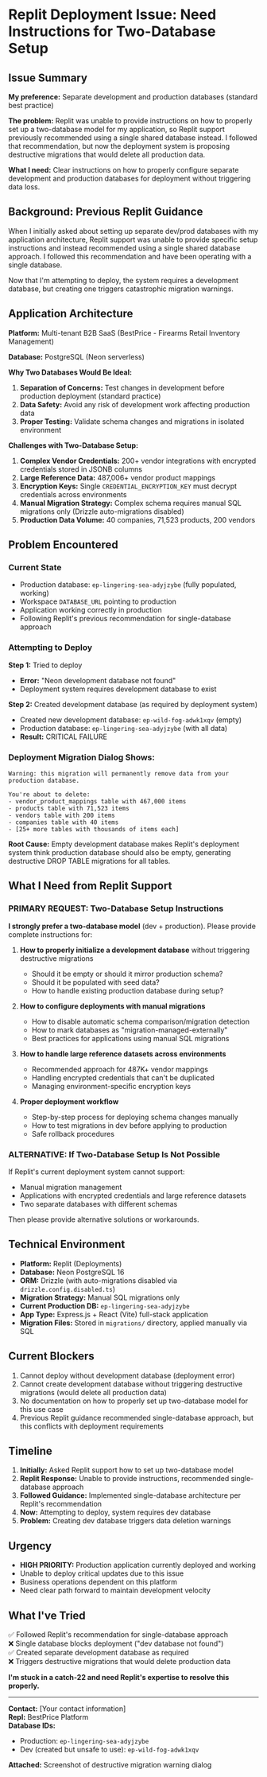 # Replit Deployment Issue: Need Instructions for Two-Database Setup

## Issue Summary

**My preference:** Separate development and production databases (standard best practice)

**The problem:** Replit was unable to provide instructions on how to properly set up a two-database model for my application, so Replit support previously recommended using a single shared database instead. I followed that recommendation, but now the deployment system is proposing destructive migrations that would delete all production data.

**What I need:** Clear instructions on how to properly configure separate development and production databases for deployment without triggering data loss.

## Background: Previous Replit Guidance

When I initially asked about setting up separate dev/prod databases with my application architecture, Replit support was unable to provide specific setup instructions and instead recommended using a single shared database approach. I followed this recommendation and have been operating with a single database.

Now that I'm attempting to deploy, the system requires a development database, but creating one triggers catastrophic migration warnings.

## Application Architecture

**Platform:** Multi-tenant B2B SaaS (BestPrice - Firearms Retail Inventory Management)

**Database:** PostgreSQL (Neon serverless)

**Why Two Databases Would Be Ideal:**

1. **Separation of Concerns:** Test changes in development before production deployment (standard practice)
2. **Data Safety:** Avoid any risk of development work affecting production data
3. **Proper Testing:** Validate schema changes and migrations in isolated environment

**Challenges with Two-Database Setup:**

1. **Complex Vendor Credentials:** 200+ vendor integrations with encrypted credentials stored in JSONB columns
2. **Large Reference Data:** 487,006+ vendor product mappings 
3. **Encryption Keys:** Single `CREDENTIAL_ENCRYPTION_KEY` must decrypt credentials across environments
4. **Manual Migration Strategy:** Complex schema requires manual SQL migrations only (Drizzle auto-migrations disabled)
5. **Production Data Volume:** 40 companies, 71,523 products, 200 vendors

## Problem Encountered

### Current State
- Production database: `ep-lingering-sea-adyjzybe` (fully populated, working)
- Workspace `DATABASE_URL` pointing to production
- Application working correctly in production
- Following Replit's previous recommendation for single-database approach

### Attempting to Deploy
**Step 1:** Tried to deploy
- **Error:** "Neon development database not found"
- Deployment system requires development database to exist

**Step 2:** Created development database (as required by deployment system)
- Created new development database: `ep-wild-fog-adwk1xqv` (empty)
- Production database: `ep-lingering-sea-adyjzybe` (with all data)
- **Result:** CRITICAL FAILURE

### Deployment Migration Dialog Shows:
```
Warning: this migration will permanently remove data from your production database.

You're about to delete:
- vendor_product_mappings table with 467,000 items
- products table with 71,523 items  
- vendors table with 200 items
- companies table with 40 items
- [25+ more tables with thousands of items each]
```

**Root Cause:** Empty development database makes Replit's deployment system think production database should also be empty, generating destructive DROP TABLE migrations for all tables.

## What I Need from Replit Support

### PRIMARY REQUEST: Two-Database Setup Instructions

**I strongly prefer a two-database model** (dev + production). Please provide complete instructions for:

1. **How to properly initialize a development database** without triggering destructive migrations
   - Should it be empty or should it mirror production schema?
   - Should it be populated with seed data?
   - How to handle existing production database during setup?

2. **How to configure deployments with manual migrations**
   - How to disable automatic schema comparison/migration detection
   - How to mark databases as "migration-managed-externally"
   - Best practices for applications using manual SQL migrations

3. **How to handle large reference datasets across environments**
   - Recommended approach for 487K+ vendor mappings
   - Handling encrypted credentials that can't be duplicated
   - Managing environment-specific encryption keys

4. **Proper deployment workflow**
   - Step-by-step process for deploying schema changes manually
   - How to test migrations in dev before applying to production
   - Safe rollback procedures

### ALTERNATIVE: If Two-Database Setup Is Not Possible

If Replit's current deployment system cannot support:
- Manual migration management
- Applications with encrypted credentials and large reference datasets
- Two separate databases with different schemas

Then please provide alternative solutions or workarounds.

## Technical Environment

- **Platform:** Replit (Deployments)
- **Database:** Neon PostgreSQL 16
- **ORM:** Drizzle (with auto-migrations disabled via `drizzle.config.disabled.ts`)
- **Migration Strategy:** Manual SQL migrations only
- **Current Production DB:** `ep-lingering-sea-adyjzybe`
- **App Type:** Express.js + React (Vite) full-stack application
- **Migration Files:** Stored in `migrations/` directory, applied manually via SQL

## Current Blockers

1. Cannot deploy without development database (deployment error)
2. Cannot create development database without triggering destructive migrations (would delete all production data)
3. No documentation on how to properly set up two-database model for this use case
4. Previous Replit guidance recommended single-database approach, but this conflicts with deployment requirements

## Timeline

1. **Initially:** Asked Replit support how to set up two-database model
2. **Replit Response:** Unable to provide instructions, recommended single-database approach
3. **Followed Guidance:** Implemented single-database architecture per Replit's recommendation
4. **Now:** Attempting to deploy, system requires dev database
5. **Problem:** Creating dev database triggers data deletion warnings

## Urgency

- **HIGH PRIORITY:** Production application currently deployed and working
- Unable to deploy critical updates due to this issue
- Business operations dependent on this platform
- Need clear path forward to maintain development velocity

## What I've Tried

✅ Followed Replit's recommendation for single-database approach  
❌ Single database blocks deployment ("dev database not found")  
✅ Created separate development database as required  
❌ Triggers destructive migrations that would delete production data  

**I'm stuck in a catch-22 and need Replit's expertise to resolve this properly.**

---

**Contact:** [Your contact information]  
**Repl:** BestPrice Platform  
**Database IDs:** 
- Production: `ep-lingering-sea-adyjzybe`
- Dev (created but unsafe to use): `ep-wild-fog-adwk1xqv`

**Attached:** Screenshot of destructive migration warning dialog
